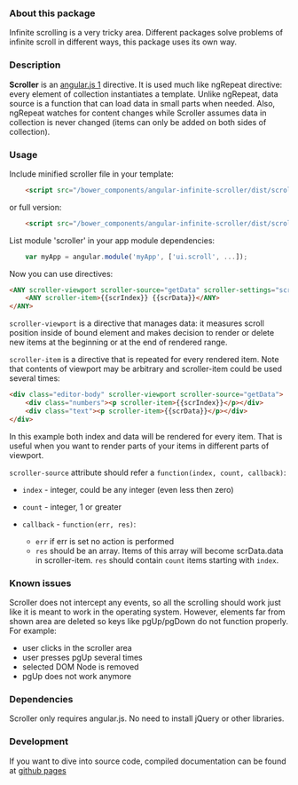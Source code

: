 ###  About this package

Infinite scrolling is a very tricky area. Different packages solve problems of infinite scroll in
different ways, this package uses its own way.

### Description

**Scroller** is an [angular.js 1](https://angularjs.org/) directive. It is used much like ngRepeat
directive: every element of collection instantiates a template. Unlike ngRepeat, data source is a
function that can load data in small parts when needed. Also, ngRepeat watches for content changes
while Scroller assumes data in collection is never changed (items can only be added on both sides
of collection).

### Usage

Include minified scroller file in your template:

```html
    <script src="/bower_components/angular-infinite-scroller/dist/scroller.min.js" type="text/javascript"></script>
```

or full version:

```html
    <script src="/bower_components/angular-infinite-scroller/dist/scroller.min.js" type="text/javascript"></script>
```

List module 'scroller' in your app module dependencies:
```javascript
    var myApp = angular.module('myApp', ['ui.scroll', ...]);
```

Now you can use directives:

```html
<ANY scroller-viewport scroller-source="getData" scroller-settings="scrollerViewportSettings">
    <ANY scroller-item>{{scrIndex}} {{scrData}}</ANY>
</ANY>
```

`scroller-viewport` is a directive that manages data: it measures scroll position inside of bound
element and makes decision to render or delete new items at the beginning or at the end of
rendered range.

`scroller-item` is a directive that is repeated for every rendered item. Note that contents of
viewport may be arbitrary and scroller-item could be used several times:

```html
<div class="editor-body" scroller-viewport scroller-source="getData">
    <div class="numbers"><p scroller-item>{{scrIndex}}</p></div>
    <div class="text"><p scroller-item>{{scrData}}</p></div>
</div>
```

In this example both index and data will be rendered for every item. That is useful when you want to
render parts of your items in different parts of viewport.

`scroller-source` attribute should refer a `function(index, count, callback)`:

* `index` - integer, could be any integer (even less then zero)
* `count` - integer, 1 or greater
* `callback` - `function(err, res)`:
    
    * `err` if err is set no action is performed
    * `res` should be an array. Items of this array will become scrData.data in scroller-item. `res`
should contain `count` items starting with `index`.

### Known issues

Scroller does not intercept any events, so all the scrolling should work just like it is meant to
work in the operating system. However, elements far from shown area are deleted so keys like
pgUp/pgDown do not function properly. For example:

* user clicks in the scroller area
* user presses pgUp several times
* selected DOM Node is removed
* pgUp does not work anymore

### Dependencies

Scroller only requires angular.js. No need to install jQuery or other libraries.

### Development

If you want to dive into source code, compiled documentation can be found at
[github pages](https://slnpacifist.github.io/angular-infinite-scroller/docs/scroller.html)